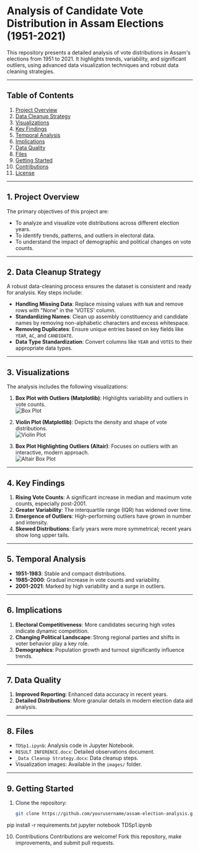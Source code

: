 # Analysis of Candidate Vote Distribution in Assam Elections (1951-2021)

This repository presents a detailed analysis of vote distributions in Assam's elections from 1951 to 2021. It highlights trends, variability, and significant outliers, using advanced data visualization techniques and robust data cleaning strategies.

---

## Table of Contents

1. [Project Overview](#project-overview)  
2. [Data Cleanup Strategy](#data-cleanup-strategy)  
3. [Visualizations](#visualizations)  
4. [Key Findings](#key-findings)  
5. [Temporal Analysis](#temporal-analysis)  
6. [Implications](#implications)  
7. [Data Quality](#data-quality)  
8. [Files](#files)  
9. [Getting Started](#getting-started)  
10. [Contributions](#contributions)  
11. [License](#license)

---

## 1. Project Overview

The primary objectives of this project are:
- To analyze and visualize vote distributions across different election years.
- To identify trends, patterns, and outliers in electoral data.
- To understand the impact of demographic and political changes on vote counts.

---

## 2. Data Cleanup Strategy

A robust data-cleaning process ensures the dataset is consistent and ready for analysis. Key steps include:
- **Handling Missing Data**: Replace missing values with `NaN` and remove rows with "None" in the 'VOTES' column.
- **Standardizing Names**: Clean up assembly constituency and candidate names by removing non-alphabetic characters and excess whitespace.
- **Removing Duplicates**: Ensure unique entries based on key fields like `YEAR`, `AC`, and `CANDIDATE`.
- **Data Type Standardization**: Convert columns like `YEAR` and `VOTES` to their appropriate data types.

---

## 3. Visualizations

The analysis includes the following visualizations:

1. **Box Plot with Outliers (Matplotlib)**: Highlights variability and outliers in vote counts.  
   ![Box Plot](path/to/box_plot_outliers_matplotlib.png)

2. **Violin Plot (Matplotlib)**: Depicts the density and shape of vote distributions.  
   ![Violin Plot](path/to/violin_plot_matplotlib.png)

3. **Box Plot Highlighting Outliers (Altair)**: Focuses on outliers with an interactive, modern approach.  
   ![Altair Box Plot](path/to/box_plot_altair.png)

---

## 4. Key Findings

1. **Rising Vote Counts**: A significant increase in median and maximum vote counts, especially post-2001.  
2. **Greater Variability**: The interquartile range (IQR) has widened over time.  
3. **Emergence of Outliers**: High-performing outliers have grown in number and intensity.  
4. **Skewed Distributions**: Early years were more symmetrical; recent years show long upper tails.

---

## 5. Temporal Analysis

- **1951-1983**: Stable and compact distributions.  
- **1985-2000**: Gradual increase in vote counts and variability.  
- **2001-2021**: Marked by high variability and a surge in outliers.

---

## 6. Implications

1. **Electoral Competitiveness**: More candidates securing high votes indicate dynamic competition.  
2. **Changing Political Landscape**: Strong regional parties and shifts in voter behavior play a key role.  
3. **Demographics**: Population growth and turnout significantly influence trends.

---

## 7. Data Quality

1. **Improved Reporting**: Enhanced data accuracy in recent years.  
2. **Detailed Distributions**: More granular details in modern election data aid analysis.

---

## 8. Files

- `TDSp1.ipynb`: Analysis code in Jupyter Notebook.  
- `RESULT INFERENCE.docx`: Detailed observations document.  
- `_Data Cleanup Strategy.docx`: Data cleanup steps.  
- Visualization images: Available in the `images/` folder.

---

## 9. Getting Started

1. Clone the repository:  
   ```bash
   git clone https://github.com/yourusername/assam-election-analysis.git
pip install -r requirements.txt
jupyter notebook TDSp1.ipynb

10. Contributions
Contributions are welcome! Fork this repository, make improvements, and submit pull requests.

